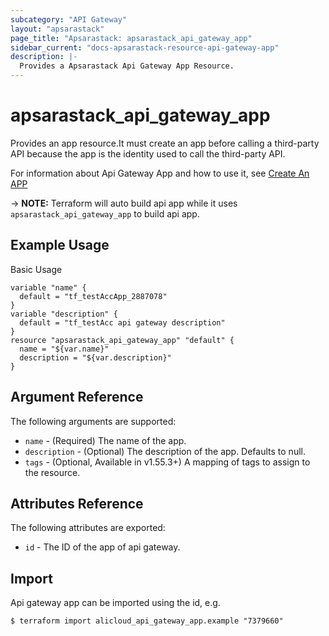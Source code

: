 ```yaml
---
subcategory: "API Gateway"
layout: "apsarastack"
page_title: "Apsarastack: apsarastack_api_gateway_app"
sidebar_current: "docs-apsarastack-resource-api-gateway-app"
description: |-
  Provides a Apsarastack Api Gateway App Resource.
---
```


# apsarastack_api_gateway_app

Provides an app resource.It must create an app before calling a third-party API because the app is the identity used to call the third-party API.

For information about Api Gateway App and how to use it, see [Create An APP](https://help.aliyun.com/apsara/enterprise/v_3_14_0_20210519/apigateway/apsara-developer-guide/create-an-application-1.html?spm=a2c4g.14484438.10001.177)

-> **NOTE:** Terraform will auto build api app while it uses `apsarastack_api_gateway_app` to build api app.

## Example Usage

Basic Usage

```
variable "name" {
  default = "tf_testAccApp_2887078"
}
variable "description" {
  default = "tf_testAcc api gateway description"
}
resource "apsarastack_api_gateway_app" "default" {
  name = "${var.name}"
  description = "${var.description}"
}

```
## Argument Reference

The following arguments are supported:

* `name` - (Required) The name of the app. 
* `description` - (Optional) The description of the app. Defaults to null.
* `tags` - (Optional, Available in v1.55.3+) A mapping of tags to assign to the resource.

## Attributes Reference

The following attributes are exported:

* `id` - The ID of the app of api gateway.

## Import

Api gateway app can be imported using the id, e.g.

```
$ terraform import alicloud_api_gateway_app.example "7379660"
```
